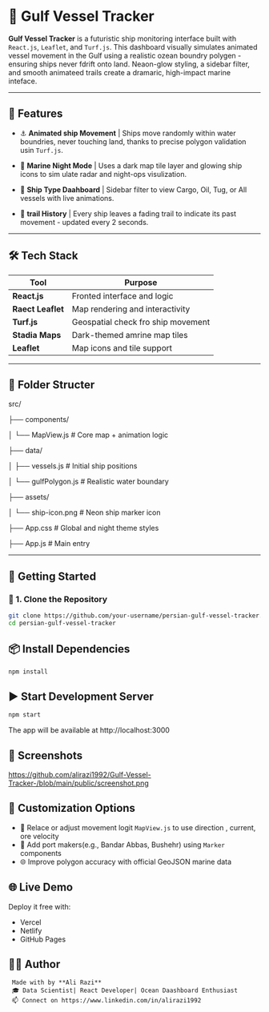 # 🚢 Gulf Vessel Tracker 

**Gulf Vessel Tracker** is a futuristic ship monitoring interface built with `React.js`, `Leaflet`, and `Turf.js`. This dashboard visually simulates animated vessel movement in the Gulf using a realistic ozean boundry polygen - ensuring ships never fdrift onto land. Neaon-glow
styling, a sidebar filter, and smooth animateed trails create a dramaric, high-impact marine inteface.

----

## 🌊 Features 

- ⚓ **Animated ship Movement**
| Ships move randomly within water boundries, never touching land, thanks to precise polygon validation usin `Turf.js`.

- 🌌 **Marine Night Mode**
| Uses a dark map tile layer and glowing ship icons to sim ulate radar and night-ops visulization.

- 📍 **Ship Type Daahboard**
| Sidebar filter to view Cargo, Oil, Tug, or All vessels with live animations.

- 🧠 **trail History**
| Every ship leaves a fading trail to indicate its past movement - updated every 2 seconds.

----

## 🛠 Tech Stack

| Tool                | Purpose                           |
|---------------------|-----------------------------------|
| **React.js**        | Fronted interface and logic       |
| **Raect Leaflet**   | Map rendering and interactivity   |
| **Turf.js**         | Geospatial check fro ship movement|
| **Stadia Maps**     | Dark-themed amrine map tiles      |
| **Leaflet**         | Map icons and tile support        |

----

## 📂 Folder Structer 


src/

├── components/

│ └── MapView.js # Core map + animation logic

├── data/

│ ├── vessels.js # Initial ship positions

│ └── gulfPolygon.js # Realistic water boundary

├── assets/

│ └── ship-icon.png # Neon ship marker icon

├── App.css # Global and night theme styles

├── App.js # Main entry


---

## 🚀 Getting Started

### 🔧 1. Clone the Repository

```bash
git clone https://github.com/your-username/persian-gulf-vessel-tracker.git
cd persian-gulf-vessel-tracker
```

## 📦 Install Dependencies

```bash
npm install
```

## ▶️ Start Development Server 

```bash
npm start

```
The app will be available at http://localhost:3000

## 📸 Screenshots

https://github.com/alirazi1992/Gulf-Vessel-Tracker-/blob/main/public/screenshot.png

## 🧩 Customization Options 

 - 🔁 Relace or adjust movement logit `MapView.js` to use direction , current, ore velocity
 - 🧭 Add port makers(e.g., Bandar Abbas, Bushehr) using `Marker` components
 - 🌐 Improve polygon accuracy with official GeoJSON marine data

## 🌐 Live Demo

   Deploy it free with:

   - Vercel
   - Netlify
   - GitHub Pages
  
## 🧑‍💻 Author

     Made with by **Ali Razi**
     🎓 Data Scientist| React Developer| Ocean Daashboard Enthusiast
     📫 Connect on https://www.linkedin.com/in/alirazi1992
     
